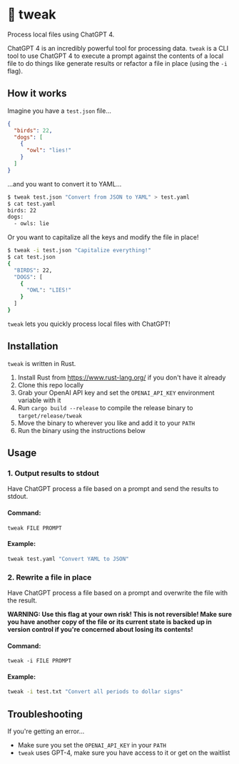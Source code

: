 # 🤏 tweak
Process local files using ChatGPT 4.

ChatGPT 4 is an incredibly powerful tool for processing data. `tweak` is a CLI tool to use ChatGPT 4 to execute a prompt against the contents of a local file to do things like generate results or refactor a file in place (using the `-i` flag).

## How it works
Imagine you have a `test.json` file...
```json
{
  "birds": 22,
  "dogs": [
    {
      "owl": "lies!"
    }
  ]
}
```
...and you want to convert it to YAML...
```bash
$ tweak test.json "Convert from JSON to YAML" > test.yaml
$ cat test.yaml
birds: 22
dogs:
  - owls: lie
```
Or you want to capitalize all the keys and modify the file in place!
```bash
$ tweak -i test.json "Capitalize everything!"
$ cat test.json
{
  "BIRDS": 22,
  "DOGS": [
    {
      "OWL": "LIES!"
    }
  ]
}
```
`tweak` lets you quickly process local files with ChatGPT!

## Installation
`tweak` is written in Rust. 

1. Install Rust from https://www.rust-lang.org/ if you don't have it already
2. Clone this repo locally
3. Grab your OpenAI API key and set the `OPENAI_API_KEY` environment variable with it
4. Run `cargo build --release` to compile the release binary to `target/release/tweak`
5. Move the binary to wherever you like and add it to your `PATH`
5. Run the binary using the instructions below

## Usage
### 1. Output results to stdout
Have ChatGPT process a file based on a prompt and send the results to stdout.

#### Command:
`tweak FILE PROMPT`

#### Example:
```bash
tweak test.yaml "Convert YAML to JSON"
```

### 2. Rewrite a file in place
Have ChatGPT process a file based on a prompt and overwrite the file with the result.

**WARNING: Use this flag at your own risk! This is not reversible! Make sure you have another copy of the file or its current state is backed up in version control if you're concerned about losing its contents!**

#### Command:
`tweak -i FILE PROMPT`

#### Example:
```bash
tweak -i test.txt "Convert all periods to dollar signs"
```

## Troubleshooting
If you're getting an error...
* Make sure you set the `OPENAI_API_KEY` in your `PATH`
* `tweak` uses GPT-4, make sure you have access to it or get on the waitlist